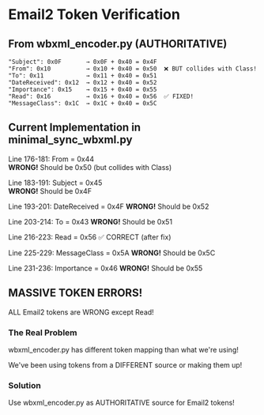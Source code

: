 # Email2 Token Verification

## From wbxml_encoder.py (AUTHORITATIVE)
```
"Subject": 0x0F       → 0x0F + 0x40 = 0x4F
"From": 0x10          → 0x10 + 0x40 = 0x50  ❌ BUT collides with Class!
"To": 0x11            → 0x11 + 0x40 = 0x51
"DateReceived": 0x12  → 0x12 + 0x40 = 0x52
"Importance": 0x15    → 0x15 + 0x40 = 0x55
"Read": 0x16          → 0x16 + 0x40 = 0x56  ✅ FIXED!
"MessageClass": 0x1C  → 0x1C + 0x40 = 0x5C
```

## Current Implementation in minimal_sync_wbxml.py

Line 176-181: From = 0x44  
**WRONG!** Should be 0x50 (but collides with Class)

Line 183-191: Subject = 0x45  
**WRONG!** Should be 0x4F

Line 193-201: DateReceived = 0x4F
**WRONG!** Should be 0x52

Line 203-214: To = 0x43
**WRONG!** Should be 0x51

Line 216-223: Read = 0x56 ✅ CORRECT (after fix)

Line 225-229: MessageClass = 0x5A
**WRONG!** Should be 0x5C

Line 231-236: Importance = 0x46
**WRONG!** Should be 0x55

## MASSIVE TOKEN ERRORS!

ALL Email2 tokens are WRONG except Read!

### The Real Problem
wbxml_encoder.py has different token mapping than what we're using!

We've been using tokens from a DIFFERENT source or making them up!

### Solution
Use wbxml_encoder.py as AUTHORITATIVE source for Email2 tokens!
